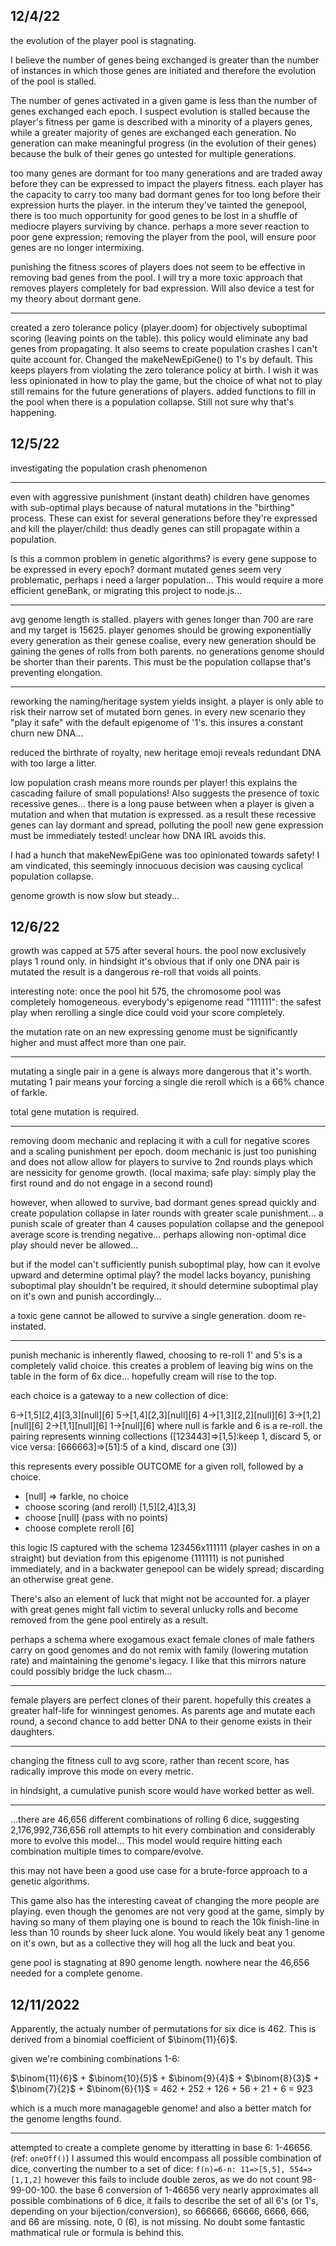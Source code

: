 ## 12/4/22   
the evolution of the player pool is stagnating. 

I believe the number of genes being exchanged is greater than the number of instances in which those genes are initiated and therefore the evolution of the pool is stalled. 

The number of genes activated in a given game is less than the number of genes exchanged each epoch. I suspect evolution is stalled because the player's fitness per game is described with a minority of a players genes, while a greater majority of genes are exchanged each generation. No generation can make meaningful progress (in the evolution of their genes) because the bulk of their genes go untested for multiple generations. 

too many genes are dormant for too many generations and are traded away before they can be expressed to impact the players fitness. each player has the capacity to carry too many bad dormant genes for too long before their expression hurts the player. in the interum they've tainted the genepool, there is too much opportunity for good genes to be lost in a shuffle of mediocre players surviving by chance. perhaps a more sever reaction to poor gene expression; removing the player from the pool, will ensure poor genes are no longer intermixing.

punishing the fitness scores of players does not seem to be effective in removing bad genes from the pool. I will try a more toxic approach that removes players completely for bad expression. Will also device a test for my theory about dormant gene. 

***

created a zero tolerance policy (player.doom) for objectively suboptimal scoring (leaving points on the table). 
this policy would eliminate any bad genes from propagating. It also seems to create population crashes I can't quite account for. 
Changed the makeNewEpiGene() to 1's by default. This keeps players from violating the zero tolerance policy at birth. I wish it was less opinionated in how to play the game, but the choice of what not to play still remains for the future generations of players. 
added functions to fill in the pool when there is a population collapse. Still not sure why that's happening. 


## 12/5/22   
investigating the population crash phenomenon 

***

even with aggressive punishment (instant death) children have genomes with sub-optimal plays because of natural mutations in the "birthing" process. These can exist for several generations before they're expressed and kill the player/child: thus deadly genes can still propagate within a population. 

Is this a common problem in genetic algorithms? is every gene suppose to be expressed in every epoch? dormant mutated genes seem very problematic, perhaps i need a larger population... This would require a more efficient geneBank, or migrating this project to node.js...

***

avg genome length is stalled. players with genes longer than 700 are rare and my target is 15625. player genomes should be growing exponentially every generation as their genese coalise, every new generation should be gaining the genes of rolls from both parents. no generations genome should be shorter than their parents. This must be the population collapse that's preventing elongation. 

***

reworking the naming/heritage system yields insight. a player is only able to risk their narrow set of mutated born genes. in every new scenario they "play it safe" with the default epigenome of '1's. this insures a constant churn new DNA... 

reduced the birthrate of royalty, new heritage emoji reveals redundant DNA with too large a litter. 

low population crash means more rounds per player! this explains the cascading failure of small populations! Also suggests the presence of toxic recessive genes... there is a long pause between when a player is given a mutation and when that mutation is expressed. as a result these recessive genes can lay dormant and spread, polluting the pool! new gene expression must be immediately tested! unclear how DNA IRL avoids this. 

I had a hunch that makeNewEpiGene was too opinionated towards safety! I am vindicated, this seemingly innocuous decision was causing cyclical population collapse. 

genome growth is now slow but steady...


## 12/6/22   
growth was capped at 575 after several hours. the pool now exclusively plays 1 round only. in hindsight it's obvious that if only one DNA pair is mutated the result is a dangerous re-roll that voids all points. 

interesting note: once the pool hit 575, the chromosome pool was completely homogeneous. everybody's epigenome read "111111": the safest play when rerolling a single dice could void your score completely.  

the mutation rate on an new expressing genome must be significantly higher and must affect more than one pair. 

***

mutating a single pair in a gene is always more dangerous that it's worth. mutating 1 pair means your forcing a single die reroll which is a 66% chance of farkle. 

total gene mutation is required. 

***

removing doom mechanic and replacing it with a cull for negative scores and a scaling punishment per epoch. doom mechanic is just too punishing and does not allow allow for players to survive to 2nd rounds plays which are nessicity for genome growth. (local maxima; safe play: simply play the first round and do not engage in a second round)

however, when allowed to survive, bad dormant genes spread quickly and create population collapse in later rounds with greater scale punishment... a punish scale of greater than 4 causes population collapse and the genepool average score is trending negative... perhaps allowing non-optimal dice play should never be allowed... 

but if the model can't sufficiently punish suboptimal play, how can it evolve upward and determine optimal play? the model lacks boyancy, punishing suboptimal play shouldn't be required, it should determine suboptimal play on it's own and punish accordingly...

a toxic gene cannot be allowed to survive a single generation. doom re-instated. 

***

punish mechanic is inherently flawed, choosing to re-roll 1' and 5's is a completely valid choice. this creates a problem of leaving big wins on the table in the form of 6x dice... hopefully cream will rise to the top. 

each choice is a gateway to a new collection of dice: 

6->[1,5][2,4][3,3][null][6]
5->[1,4][2,3][null][6]
4->[1,3][2,2][null][6]
3->[1,2][null][6]
2->[1,1][null][6]
1->[null][6]
where null is farkle and 6 is a re-roll. 
the pairing represents winning collections ([123443]=>[1,5]:keep 1, discard 5, or vice versa: [666663]=>[51]:5 of a kind, discard one (3))

this represents every possible OUTCOME for a given roll, followed by a choice.
* [null] => farkle, no choice
* choose scoring (and reroll) [1,5][2,4][3,3]
* choose [null] (pass with no points)
* choose complete reroll [6]

this logic IS  captured with the schema 123456x111111 (player cashes in on a straight) but deviation from this epigenome (111111) is not punished immediately, and in a backwater genepool can be widely spread; discarding an otherwise great gene. 

There's also an element of luck that might not be accounted for. a player with great genes might fall victim to several unlucky rolls and become removed from the gene pool entirely as a result.

perhaps a schema where exogamous exact female clones of male fathers carry on good genomes and do not remix with family (lowering mutation rate) and maintaining the genome's legacy. I like that this mirrors nature could possibly bridge the luck chasm...

***

female players are perfect clones of their parent. hopefully this creates a greater half-life for winningest genomes. As parents age and mutate each round, a second chance to add better DNA to their genome exists in their daughters.

***

changing the fitness cull to avg score, rather than recent score, has radically improve this mode on every metric. 

in hindsight, a cumulative punish score would have worked better as well. 

***

...there are 46,656 different combinations of rolling 6 dice, suggesting 2,176,992,736,656 roll attempts to hit every combination and considerably more to evolve this model...  This model would require hitting each combination multiple times to compare/evolve. 

this may not have been a good use case for a brute-force approach to a genetic algorithms.

This game also has the interesting caveat of changing the more people are playing. even though the genomes are not very good at the game, simply by having so many of them playing one is bound to reach the 10k finish-line in less than 10 rounds by sheer luck alone. You would likely beat any 1 genome on it's own, but as a collective they will hog all the luck and beat you. 

gene pool is stagnating at 890 genome length. nowhere near the 46,656 needed for a complete genome. 


## 12/11/2022   
Apparently, the actualy number of permutations for six dice is 462. This is derived from a binomial coefficient of $\binom{11}{6}$. 

given we're combining combinations 1-6: 

$\binom{11}{6}$ + $\binom{10}{5}$ + $\binom{9}{4}$ + $\binom{8}{3}$ + $\binom{7}{2}$ + $\binom{6}{1}$
= 462 + 252 + 126 + 56 + 21 + 6
= 923

which is a much more managageble genome! and also a better match for the genome lengths found. 

***

attempted to create a complete genome by itteratting in base 6: 1-46656. (ref: `oneOff()`)
I assumed this would encompass all possible combination of dice, converting the number to a set of dice: 
`f(n)=6-n: 11=>[5,5], 554=>[1,1,2]` 
however this fails to include double zeros, as we do not count 98-99-00-100. the base 6 conversion of 1-46656 very nearly approximates all possible combinations of 6 dice, it fails to describe the set of all 6's (or 1's, depending on your bijection/conversion), so 666666, 66666, 6666, 666, and 66 are missing. note, 0 (6), is not missing. No doubt some fantastic mathmatical rule or formula is behind this.






